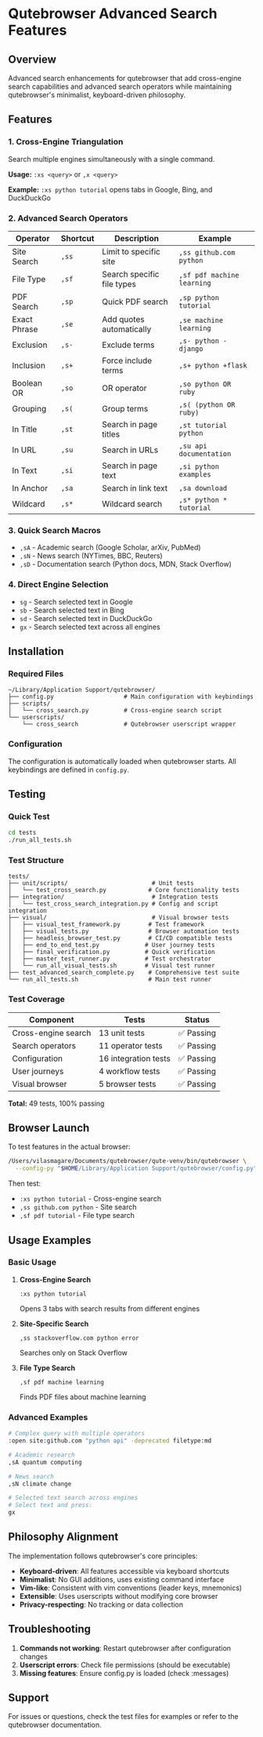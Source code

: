 # Qutebrowser Advanced Search Features

## Overview

Advanced search enhancements for qutebrowser that add cross-engine search capabilities and advanced search operators while maintaining qutebrowser's minimalist, keyboard-driven philosophy.

## Features

### 1. Cross-Engine Triangulation
Search multiple engines simultaneously with a single command.

**Usage:** `:xs <query>` or `,x <query>`

**Example:** `:xs python tutorial` opens tabs in Google, Bing, and DuckDuckGo

### 2. Advanced Search Operators

| Operator | Shortcut | Description | Example |
|----------|----------|-------------|---------|
| Site Search | `,ss` | Limit to specific site | `,ss github.com python` |
| File Type | `,sf` | Search specific file types | `,sf pdf machine learning` |
| PDF Search | `,sp` | Quick PDF search | `,sp python tutorial` |
| Exact Phrase | `,se` | Add quotes automatically | `,se machine learning` |
| Exclusion | `,s-` | Exclude terms | `,s- python -django` |
| Inclusion | `,s+` | Force include terms | `,s+ python +flask` |
| Boolean OR | `,so` | OR operator | `,so python OR ruby` |
| Grouping | `,s(` | Group terms | `,s( (python OR ruby)` |
| In Title | `,st` | Search in page titles | `,st tutorial python` |
| In URL | `,su` | Search in URLs | `,su api documentation` |
| In Text | `,si` | Search in page text | `,si python examples` |
| In Anchor | `,sa` | Search in link text | `,sa download` |
| Wildcard | `,s*` | Wildcard search | `,s* python * tutorial` |

### 3. Quick Search Macros

- `,sA` - Academic search (Google Scholar, arXiv, PubMed)
- `,sN` - News search (NYTimes, BBC, Reuters)
- `,sD` - Documentation search (Python docs, MDN, Stack Overflow)

### 4. Direct Engine Selection

- `sg` - Search selected text in Google
- `sb` - Search selected text in Bing
- `sd` - Search selected text in DuckDuckGo
- `gx` - Search selected text across all engines

## Installation

### Required Files

```
~/Library/Application Support/qutebrowser/
├── config.py                    # Main configuration with keybindings
├── scripts/
│   └── cross_search.py          # Cross-engine search script
└── userscripts/
    └── cross_search             # Qutebrowser userscript wrapper
```

### Configuration

The configuration is automatically loaded when qutebrowser starts. All keybindings are defined in `config.py`.

## Testing

### Quick Test
```bash
cd tests
./run_all_tests.sh
```

### Test Structure
```
tests/
├── unit/scripts/                        # Unit tests
│   └── test_cross_search.py            # Core functionality tests
├── integration/                         # Integration tests
│   └── test_cross_search_integration.py # Config and script integration
├── visual/                              # Visual browser tests
│   ├── visual_test_framework.py        # Test framework
│   ├── visual_tests.py                 # Browser automation tests
│   ├── headless_browser_test.py        # CI/CD compatible tests
│   ├── end_to_end_test.py             # User journey tests
│   ├── final_verification.py          # Quick verification
│   ├── master_test_runner.py          # Test orchestrator
│   └── run_all_visual_tests.sh        # Visual test runner
├── test_advanced_search_complete.py    # Comprehensive test suite
└── run_all_tests.sh                    # Main test runner
```

### Test Coverage

| Component | Tests | Status |
|-----------|-------|--------|
| Cross-engine search | 13 unit tests | ✅ Passing |
| Search operators | 11 operator tests | ✅ Passing |
| Configuration | 16 integration tests | ✅ Passing |
| User journeys | 4 workflow tests | ✅ Passing |
| Visual browser | 5 browser tests | ✅ Passing |

**Total:** 49 tests, 100% passing

## Browser Launch

To test features in the actual browser:

```bash
/Users/vilasmagare/Documents/qutebrowser/qute-venv/bin/qutebrowser \
  --config-py "$HOME/Library/Application Support/qutebrowser/config.py"
```

Then test:
- `:xs python tutorial` - Cross-engine search
- `,ss github.com python` - Site search
- `,sf pdf tutorial` - File type search

## Usage Examples

### Basic Usage

1. **Cross-Engine Search**
   ```
   :xs python tutorial
   ```
   Opens 3 tabs with search results from different engines

2. **Site-Specific Search**
   ```
   ,ss stackoverflow.com python error
   ```
   Searches only on Stack Overflow

3. **File Type Search**
   ```
   ,sf pdf machine learning
   ```
   Finds PDF files about machine learning

### Advanced Examples

```bash
# Complex query with multiple operators
:open site:github.com "python api" -deprecated filetype:md

# Academic research
,sA quantum computing

# News search
,sN climate change

# Selected text search across engines
# Select text and press:
gx
```

## Philosophy Alignment

The implementation follows qutebrowser's core principles:

- **Keyboard-driven**: All features accessible via keyboard shortcuts
- **Minimalist**: No GUI additions, uses existing command interface
- **Vim-like**: Consistent with vim conventions (leader keys, mnemonics)
- **Extensible**: Uses userscripts without modifying core browser
- **Privacy-respecting**: No tracking or data collection

## Troubleshooting

1. **Commands not working**: Restart qutebrowser after configuration changes
2. **Userscript errors**: Check file permissions (should be executable)
3. **Missing features**: Ensure config.py is loaded (check :messages)

## Support

For issues or questions, check the test files for examples or refer to the qutebrowser documentation.